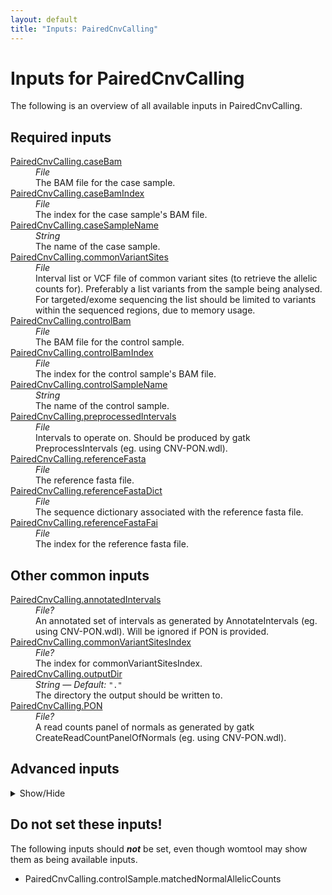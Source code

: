 ```yaml
---
layout: default
title: "Inputs: PairedCnvCalling"
---
```


# Inputs for PairedCnvCalling

The following is an overview of all available inputs in
PairedCnvCalling.


## Required inputs
<dl>
<dt id="PairedCnvCalling.caseBam"><a href="#PairedCnvCalling.caseBam">PairedCnvCalling.caseBam</a></dt>
<dd>
    <i>File </i><br />
    The BAM file for the case sample.
</dd>
<dt id="PairedCnvCalling.caseBamIndex"><a href="#PairedCnvCalling.caseBamIndex">PairedCnvCalling.caseBamIndex</a></dt>
<dd>
    <i>File </i><br />
    The index for the case sample's BAM file.
</dd>
<dt id="PairedCnvCalling.caseSampleName"><a href="#PairedCnvCalling.caseSampleName">PairedCnvCalling.caseSampleName</a></dt>
<dd>
    <i>String </i><br />
    The name of the case sample.
</dd>
<dt id="PairedCnvCalling.commonVariantSites"><a href="#PairedCnvCalling.commonVariantSites">PairedCnvCalling.commonVariantSites</a></dt>
<dd>
    <i>File </i><br />
    Interval list or VCF file of common variant sites (to retrieve the allelic counts for). Preferably a list variants from the sample being analysed. For targeted/exome sequencing the list should be limited to variants within the sequenced regions, due to memory usage.
</dd>
<dt id="PairedCnvCalling.controlBam"><a href="#PairedCnvCalling.controlBam">PairedCnvCalling.controlBam</a></dt>
<dd>
    <i>File </i><br />
    The BAM file for the control sample.
</dd>
<dt id="PairedCnvCalling.controlBamIndex"><a href="#PairedCnvCalling.controlBamIndex">PairedCnvCalling.controlBamIndex</a></dt>
<dd>
    <i>File </i><br />
    The index for the control sample's BAM file.
</dd>
<dt id="PairedCnvCalling.controlSampleName"><a href="#PairedCnvCalling.controlSampleName">PairedCnvCalling.controlSampleName</a></dt>
<dd>
    <i>String </i><br />
    The name of the control sample.
</dd>
<dt id="PairedCnvCalling.preprocessedIntervals"><a href="#PairedCnvCalling.preprocessedIntervals">PairedCnvCalling.preprocessedIntervals</a></dt>
<dd>
    <i>File </i><br />
    Intervals to operate on. Should be produced by gatk PreprocessIntervals (eg. using CNV-PON.wdl).
</dd>
<dt id="PairedCnvCalling.referenceFasta"><a href="#PairedCnvCalling.referenceFasta">PairedCnvCalling.referenceFasta</a></dt>
<dd>
    <i>File </i><br />
    The reference fasta file.
</dd>
<dt id="PairedCnvCalling.referenceFastaDict"><a href="#PairedCnvCalling.referenceFastaDict">PairedCnvCalling.referenceFastaDict</a></dt>
<dd>
    <i>File </i><br />
    The sequence dictionary associated with the reference fasta file.
</dd>
<dt id="PairedCnvCalling.referenceFastaFai"><a href="#PairedCnvCalling.referenceFastaFai">PairedCnvCalling.referenceFastaFai</a></dt>
<dd>
    <i>File </i><br />
    The index for the reference fasta file.
</dd>
</dl>

## Other common inputs
<dl>
<dt id="PairedCnvCalling.annotatedIntervals"><a href="#PairedCnvCalling.annotatedIntervals">PairedCnvCalling.annotatedIntervals</a></dt>
<dd>
    <i>File? </i><br />
    An annotated set of intervals as generated by AnnotateIntervals (eg. using CNV-PON.wdl). Will be ignored if PON is provided.
</dd>
<dt id="PairedCnvCalling.commonVariantSitesIndex"><a href="#PairedCnvCalling.commonVariantSitesIndex">PairedCnvCalling.commonVariantSitesIndex</a></dt>
<dd>
    <i>File? </i><br />
    The index for commonVariantSitesIndex.
</dd>
<dt id="PairedCnvCalling.outputDir"><a href="#PairedCnvCalling.outputDir">PairedCnvCalling.outputDir</a></dt>
<dd>
    <i>String </i><i>&mdash; Default:</i> <code>"."</code><br />
    The directory the output should be written to.
</dd>
<dt id="PairedCnvCalling.PON"><a href="#PairedCnvCalling.PON">PairedCnvCalling.PON</a></dt>
<dd>
    <i>File? </i><br />
    A read counts panel of normals as generated by gatk CreateReadCountPanelOfNormals (eg. using CNV-PON.wdl).
</dd>
</dl>

## Advanced inputs
<details>
<summary> Show/Hide </summary>
<dl>
<dt id="PairedCnvCalling.caseSample.callCopyRatioSegments.javaXmx"><a href="#PairedCnvCalling.caseSample.callCopyRatioSegments.javaXmx">PairedCnvCalling.caseSample.callCopyRatioSegments.javaXmx</a></dt>
<dd>
    <i>String </i><i>&mdash; Default:</i> <code>"6G"</code><br />
    The maximum memory available to the program. Should be lower than `memory` to accommodate JVM overhead.
</dd>
<dt id="PairedCnvCalling.caseSample.callCopyRatioSegments.memory"><a href="#PairedCnvCalling.caseSample.callCopyRatioSegments.memory">PairedCnvCalling.caseSample.callCopyRatioSegments.memory</a></dt>
<dd>
    <i>String </i><i>&mdash; Default:</i> <code>"21G"</code><br />
    The amount of memory this job will use.
</dd>
<dt id="PairedCnvCalling.caseSample.collectAllelicCounts.javaXmx"><a href="#PairedCnvCalling.caseSample.collectAllelicCounts.javaXmx">PairedCnvCalling.caseSample.collectAllelicCounts.javaXmx</a></dt>
<dd>
    <i>String </i><i>&mdash; Default:</i> <code>"30G"</code><br />
    The maximum memory available to the program. Should be lower than `memory` to accommodate JVM overhead.
</dd>
<dt id="PairedCnvCalling.caseSample.collectAllelicCounts.memory"><a href="#PairedCnvCalling.caseSample.collectAllelicCounts.memory">PairedCnvCalling.caseSample.collectAllelicCounts.memory</a></dt>
<dd>
    <i>String </i><i>&mdash; Default:</i> <code>"90G"</code><br />
    The amount of memory this job will use.
</dd>
<dt id="PairedCnvCalling.caseSample.collectReadCounts.intervalMergingRule"><a href="#PairedCnvCalling.caseSample.collectReadCounts.intervalMergingRule">PairedCnvCalling.caseSample.collectReadCounts.intervalMergingRule</a></dt>
<dd>
    <i>String </i><i>&mdash; Default:</i> <code>"OVERLAPPING_ONLY"</code><br />
    Equivalent to gatk CollectReadCounts' `--interval-merging-rule` option.
</dd>
<dt id="PairedCnvCalling.caseSample.collectReadCounts.javaXmx"><a href="#PairedCnvCalling.caseSample.collectReadCounts.javaXmx">PairedCnvCalling.caseSample.collectReadCounts.javaXmx</a></dt>
<dd>
    <i>String </i><i>&mdash; Default:</i> <code>"7G"</code><br />
    The maximum memory available to the program. Should be lower than `memory` to accommodate JVM overhead.
</dd>
<dt id="PairedCnvCalling.caseSample.collectReadCounts.memory"><a href="#PairedCnvCalling.caseSample.collectReadCounts.memory">PairedCnvCalling.caseSample.collectReadCounts.memory</a></dt>
<dd>
    <i>String </i><i>&mdash; Default:</i> <code>"35G"</code><br />
    The amount of memory this job will use.
</dd>
<dt id="PairedCnvCalling.caseSample.denoiseReadCounts.javaXmx"><a href="#PairedCnvCalling.caseSample.denoiseReadCounts.javaXmx">PairedCnvCalling.caseSample.denoiseReadCounts.javaXmx</a></dt>
<dd>
    <i>String </i><i>&mdash; Default:</i> <code>"13G"</code><br />
    The maximum memory available to the program. Should be lower than `memory` to accommodate JVM overhead.
</dd>
<dt id="PairedCnvCalling.caseSample.denoiseReadCounts.memory"><a href="#PairedCnvCalling.caseSample.denoiseReadCounts.memory">PairedCnvCalling.caseSample.denoiseReadCounts.memory</a></dt>
<dd>
    <i>String </i><i>&mdash; Default:</i> <code>"39G"</code><br />
    The amount of memory this job will use.
</dd>
<dt id="PairedCnvCalling.caseSample.modelSegments.javaXmx"><a href="#PairedCnvCalling.caseSample.modelSegments.javaXmx">PairedCnvCalling.caseSample.modelSegments.javaXmx</a></dt>
<dd>
    <i>String </i><i>&mdash; Default:</i> <code>"10G"</code><br />
    The maximum memory available to the program. Should be lower than `memory` to accommodate JVM overhead.
</dd>
<dt id="PairedCnvCalling.caseSample.modelSegments.maximumNumberOfSmoothingIterations"><a href="#PairedCnvCalling.caseSample.modelSegments.maximumNumberOfSmoothingIterations">PairedCnvCalling.caseSample.modelSegments.maximumNumberOfSmoothingIterations</a></dt>
<dd>
    <i>Int </i><i>&mdash; Default:</i> <code>10</code><br />
    Equivalent to gatk ModelSeqments' `--maximum-number-of-smoothing-iterations` option.
</dd>
<dt id="PairedCnvCalling.caseSample.modelSegments.memory"><a href="#PairedCnvCalling.caseSample.modelSegments.memory">PairedCnvCalling.caseSample.modelSegments.memory</a></dt>
<dd>
    <i>String </i><i>&mdash; Default:</i> <code>"64G"</code><br />
    The amount of memory this job will use.
</dd>
<dt id="PairedCnvCalling.caseSample.modelSegments.minimumTotalAlleleCountCase"><a href="#PairedCnvCalling.caseSample.modelSegments.minimumTotalAlleleCountCase">PairedCnvCalling.caseSample.modelSegments.minimumTotalAlleleCountCase</a></dt>
<dd>
    <i>Int </i><i>&mdash; Default:</i> <code>if defined(normalAllelicCounts) then 0 else 30</code><br />
    Equivalent to gatk ModelSeqments' `--minimum-total-allele-count-case` option.
</dd>
<dt id="PairedCnvCalling.caseSample.plotDenoisedCopyRatios.javaXmx"><a href="#PairedCnvCalling.caseSample.plotDenoisedCopyRatios.javaXmx">PairedCnvCalling.caseSample.plotDenoisedCopyRatios.javaXmx</a></dt>
<dd>
    <i>String </i><i>&mdash; Default:</i> <code>"7G"</code><br />
    The maximum memory available to the program. Should be lower than `memory` to accommodate JVM overhead.
</dd>
<dt id="PairedCnvCalling.caseSample.plotDenoisedCopyRatios.memory"><a href="#PairedCnvCalling.caseSample.plotDenoisedCopyRatios.memory">PairedCnvCalling.caseSample.plotDenoisedCopyRatios.memory</a></dt>
<dd>
    <i>String </i><i>&mdash; Default:</i> <code>"32G"</code><br />
    The amount of memory this job will use.
</dd>
<dt id="PairedCnvCalling.caseSample.plotDenoisedCopyRatios.minimumContigLength"><a href="#PairedCnvCalling.caseSample.plotDenoisedCopyRatios.minimumContigLength">PairedCnvCalling.caseSample.plotDenoisedCopyRatios.minimumContigLength</a></dt>
<dd>
    <i>Int? </i><br />
    The minimum length for a contig to be included in the plots.
</dd>
<dt id="PairedCnvCalling.caseSample.plotModeledSegments.javaXmx"><a href="#PairedCnvCalling.caseSample.plotModeledSegments.javaXmx">PairedCnvCalling.caseSample.plotModeledSegments.javaXmx</a></dt>
<dd>
    <i>String </i><i>&mdash; Default:</i> <code>"7G"</code><br />
    The maximum memory available to the program. Should be lower than `memory` to accommodate JVM overhead.
</dd>
<dt id="PairedCnvCalling.caseSample.plotModeledSegments.memory"><a href="#PairedCnvCalling.caseSample.plotModeledSegments.memory">PairedCnvCalling.caseSample.plotModeledSegments.memory</a></dt>
<dd>
    <i>String </i><i>&mdash; Default:</i> <code>"21G"</code><br />
    The amount of memory this job will use.
</dd>
<dt id="PairedCnvCalling.caseSample.plotModeledSegments.minimumContigLength"><a href="#PairedCnvCalling.caseSample.plotModeledSegments.minimumContigLength">PairedCnvCalling.caseSample.plotModeledSegments.minimumContigLength</a></dt>
<dd>
    <i>Int? </i><br />
    The minimum length for a contig to be included in the plots.
</dd>
<dt id="PairedCnvCalling.controlSample.callCopyRatioSegments.javaXmx"><a href="#PairedCnvCalling.controlSample.callCopyRatioSegments.javaXmx">PairedCnvCalling.controlSample.callCopyRatioSegments.javaXmx</a></dt>
<dd>
    <i>String </i><i>&mdash; Default:</i> <code>"6G"</code><br />
    The maximum memory available to the program. Should be lower than `memory` to accommodate JVM overhead.
</dd>
<dt id="PairedCnvCalling.controlSample.callCopyRatioSegments.memory"><a href="#PairedCnvCalling.controlSample.callCopyRatioSegments.memory">PairedCnvCalling.controlSample.callCopyRatioSegments.memory</a></dt>
<dd>
    <i>String </i><i>&mdash; Default:</i> <code>"21G"</code><br />
    The amount of memory this job will use.
</dd>
<dt id="PairedCnvCalling.controlSample.collectAllelicCounts.javaXmx"><a href="#PairedCnvCalling.controlSample.collectAllelicCounts.javaXmx">PairedCnvCalling.controlSample.collectAllelicCounts.javaXmx</a></dt>
<dd>
    <i>String </i><i>&mdash; Default:</i> <code>"30G"</code><br />
    The maximum memory available to the program. Should be lower than `memory` to accommodate JVM overhead.
</dd>
<dt id="PairedCnvCalling.controlSample.collectAllelicCounts.memory"><a href="#PairedCnvCalling.controlSample.collectAllelicCounts.memory">PairedCnvCalling.controlSample.collectAllelicCounts.memory</a></dt>
<dd>
    <i>String </i><i>&mdash; Default:</i> <code>"90G"</code><br />
    The amount of memory this job will use.
</dd>
<dt id="PairedCnvCalling.controlSample.collectReadCounts.intervalMergingRule"><a href="#PairedCnvCalling.controlSample.collectReadCounts.intervalMergingRule">PairedCnvCalling.controlSample.collectReadCounts.intervalMergingRule</a></dt>
<dd>
    <i>String </i><i>&mdash; Default:</i> <code>"OVERLAPPING_ONLY"</code><br />
    Equivalent to gatk CollectReadCounts' `--interval-merging-rule` option.
</dd>
<dt id="PairedCnvCalling.controlSample.collectReadCounts.javaXmx"><a href="#PairedCnvCalling.controlSample.collectReadCounts.javaXmx">PairedCnvCalling.controlSample.collectReadCounts.javaXmx</a></dt>
<dd>
    <i>String </i><i>&mdash; Default:</i> <code>"7G"</code><br />
    The maximum memory available to the program. Should be lower than `memory` to accommodate JVM overhead.
</dd>
<dt id="PairedCnvCalling.controlSample.collectReadCounts.memory"><a href="#PairedCnvCalling.controlSample.collectReadCounts.memory">PairedCnvCalling.controlSample.collectReadCounts.memory</a></dt>
<dd>
    <i>String </i><i>&mdash; Default:</i> <code>"35G"</code><br />
    The amount of memory this job will use.
</dd>
<dt id="PairedCnvCalling.controlSample.denoiseReadCounts.javaXmx"><a href="#PairedCnvCalling.controlSample.denoiseReadCounts.javaXmx">PairedCnvCalling.controlSample.denoiseReadCounts.javaXmx</a></dt>
<dd>
    <i>String </i><i>&mdash; Default:</i> <code>"13G"</code><br />
    The maximum memory available to the program. Should be lower than `memory` to accommodate JVM overhead.
</dd>
<dt id="PairedCnvCalling.controlSample.denoiseReadCounts.memory"><a href="#PairedCnvCalling.controlSample.denoiseReadCounts.memory">PairedCnvCalling.controlSample.denoiseReadCounts.memory</a></dt>
<dd>
    <i>String </i><i>&mdash; Default:</i> <code>"39G"</code><br />
    The amount of memory this job will use.
</dd>
<dt id="PairedCnvCalling.controlSample.modelSegments.javaXmx"><a href="#PairedCnvCalling.controlSample.modelSegments.javaXmx">PairedCnvCalling.controlSample.modelSegments.javaXmx</a></dt>
<dd>
    <i>String </i><i>&mdash; Default:</i> <code>"10G"</code><br />
    The maximum memory available to the program. Should be lower than `memory` to accommodate JVM overhead.
</dd>
<dt id="PairedCnvCalling.controlSample.modelSegments.maximumNumberOfSmoothingIterations"><a href="#PairedCnvCalling.controlSample.modelSegments.maximumNumberOfSmoothingIterations">PairedCnvCalling.controlSample.modelSegments.maximumNumberOfSmoothingIterations</a></dt>
<dd>
    <i>Int </i><i>&mdash; Default:</i> <code>10</code><br />
    Equivalent to gatk ModelSeqments' `--maximum-number-of-smoothing-iterations` option.
</dd>
<dt id="PairedCnvCalling.controlSample.modelSegments.memory"><a href="#PairedCnvCalling.controlSample.modelSegments.memory">PairedCnvCalling.controlSample.modelSegments.memory</a></dt>
<dd>
    <i>String </i><i>&mdash; Default:</i> <code>"64G"</code><br />
    The amount of memory this job will use.
</dd>
<dt id="PairedCnvCalling.controlSample.modelSegments.minimumTotalAlleleCountCase"><a href="#PairedCnvCalling.controlSample.modelSegments.minimumTotalAlleleCountCase">PairedCnvCalling.controlSample.modelSegments.minimumTotalAlleleCountCase</a></dt>
<dd>
    <i>Int </i><i>&mdash; Default:</i> <code>if defined(normalAllelicCounts) then 0 else 30</code><br />
    Equivalent to gatk ModelSeqments' `--minimum-total-allele-count-case` option.
</dd>
<dt id="PairedCnvCalling.controlSample.plotDenoisedCopyRatios.javaXmx"><a href="#PairedCnvCalling.controlSample.plotDenoisedCopyRatios.javaXmx">PairedCnvCalling.controlSample.plotDenoisedCopyRatios.javaXmx</a></dt>
<dd>
    <i>String </i><i>&mdash; Default:</i> <code>"7G"</code><br />
    The maximum memory available to the program. Should be lower than `memory` to accommodate JVM overhead.
</dd>
<dt id="PairedCnvCalling.controlSample.plotDenoisedCopyRatios.memory"><a href="#PairedCnvCalling.controlSample.plotDenoisedCopyRatios.memory">PairedCnvCalling.controlSample.plotDenoisedCopyRatios.memory</a></dt>
<dd>
    <i>String </i><i>&mdash; Default:</i> <code>"32G"</code><br />
    The amount of memory this job will use.
</dd>
<dt id="PairedCnvCalling.controlSample.plotDenoisedCopyRatios.minimumContigLength"><a href="#PairedCnvCalling.controlSample.plotDenoisedCopyRatios.minimumContigLength">PairedCnvCalling.controlSample.plotDenoisedCopyRatios.minimumContigLength</a></dt>
<dd>
    <i>Int? </i><br />
    The minimum length for a contig to be included in the plots.
</dd>
<dt id="PairedCnvCalling.controlSample.plotModeledSegments.javaXmx"><a href="#PairedCnvCalling.controlSample.plotModeledSegments.javaXmx">PairedCnvCalling.controlSample.plotModeledSegments.javaXmx</a></dt>
<dd>
    <i>String </i><i>&mdash; Default:</i> <code>"7G"</code><br />
    The maximum memory available to the program. Should be lower than `memory` to accommodate JVM overhead.
</dd>
<dt id="PairedCnvCalling.controlSample.plotModeledSegments.memory"><a href="#PairedCnvCalling.controlSample.plotModeledSegments.memory">PairedCnvCalling.controlSample.plotModeledSegments.memory</a></dt>
<dd>
    <i>String </i><i>&mdash; Default:</i> <code>"21G"</code><br />
    The amount of memory this job will use.
</dd>
<dt id="PairedCnvCalling.controlSample.plotModeledSegments.minimumContigLength"><a href="#PairedCnvCalling.controlSample.plotModeledSegments.minimumContigLength">PairedCnvCalling.controlSample.plotModeledSegments.minimumContigLength</a></dt>
<dd>
    <i>Int? </i><br />
    The minimum length for a contig to be included in the plots.
</dd>
<dt id="PairedCnvCalling.dockerImages"><a href="#PairedCnvCalling.dockerImages">PairedCnvCalling.dockerImages</a></dt>
<dd>
    <i>Map[String,String] </i><i>&mdash; Default:</i> <code>{"gatk": "broadinstitute/gatk:4.1.4.0"}</code><br />
    The docker images used. Changing this may result in errors which the developers may choose not to address.
</dd>
</dl>
</details>





## Do not set these inputs!
The following inputs should ***not*** be set, even though womtool may
show them as being available inputs.

* PairedCnvCalling.controlSample.matchedNormalAllelicCounts
